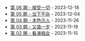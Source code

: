 * [第 06 期 - 接受一切](https://weekly.chiloh.cn/posts/06-接受一切) - 2023-12-18
* [第 05 期 - 当下不杂](https://weekly.chiloh.cn/posts/05-当下不杂) - 2023-12-04
* [第 04 期 - 本色示人](https://weekly.chiloh.cn/posts/04-本色示人) - 2023-11-26
* [第 03 期 - 又值一岁](https://weekly.chiloh.cn/posts/03-又值一岁) - 2023-11-19
* [第 02 期 - 看演唱会](https://weekly.chiloh.cn/posts/02-看演唱会) - 2023-11-15
